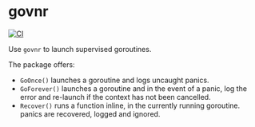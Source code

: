 # govnr

[![CI](https://circleci.com/gh/orbs-network/govnr/tree/master.svg?style=svg)](https://circleci.com/gh/orbs-network/govnr/tree/master)

Use `govnr` to launch supervised goroutines. 

The package offers:
* `GoOnce()` launches a goroutine and logs uncaught panics.
* `GoForever()` launches a goroutine and in the event of a panic, log the error and re-launch if the context has not been cancelled.
* `Recover()` runs a function inline, in the currently running goroutine. panics are recovered, logged and ignored.
